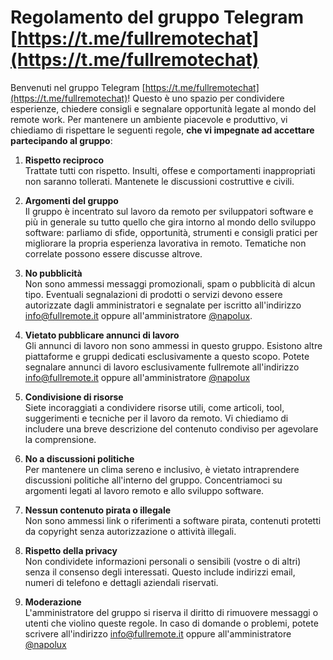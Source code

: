 # Regolamento del gruppo Telegram [https://t.me/fullremotechat](https://t.me/fullremotechat)

Benvenuti nel gruppo Telegram [https://t.me/fullremotechat](https://t.me/fullremotechat)! Questo è uno spazio per condividere esperienze, chiedere consigli e segnalare opportunità legate al mondo del remote work. Per mantenere un ambiente piacevole e produttivo, vi chiediamo di rispettare le seguenti regole, **che vi impegnate ad accettare partecipando al gruppo**:

1. **Rispetto reciproco**  
   Trattate tutti con rispetto. Insulti, offese e comportamenti inappropriati non saranno tollerati. Mantenete le discussioni costruttive e civili.

2. **Argomenti del gruppo**  
   Il gruppo è incentrato sul lavoro da remoto per sviluppatori software e più in generale su tutto quello che gira intorno al mondo dello sviluppo software: parliamo di sfide, opportunità, strumenti e consigli pratici per migliorare la propria esperienza lavorativa in remoto. Tematiche non correlate possono essere discusse altrove.

3. **No pubblicità**  
   Non sono ammessi messaggi promozionali, spam o pubblicità di alcun tipo. Eventuali segnalazioni di prodotti o servizi devono essere autorizzate dagli amministratori e segnalate per iscritto all'indirizzo [info@fullremote.it](mailto:info@fullremote.it) oppure all'amministratore [@napolux](https://t.me/napolux).

4. **Vietato pubblicare annunci di lavoro**  
   Gli annunci di lavoro non sono ammessi in questo gruppo. Esistono altre piattaforme e gruppi dedicati esclusivamente a questo scopo. Potete segnalare annunci di lavoro esclusivamente fullremote all'indirizzo [info@fullremote.it](mailto:info@fullremote.it) oppure all'amministratore [@napolux](https://t.me/napolux)

5. **Condivisione di risorse**  
   Siete incoraggiati a condividere risorse utili, come articoli, tool, suggerimenti e tecniche per il lavoro da remoto. Vi chiediamo di includere una breve descrizione del contenuto condiviso per agevolare la comprensione.

6. **No a discussioni politiche**  
   Per mantenere un clima sereno e inclusivo, è vietato intraprendere discussioni politiche all'interno del gruppo. Concentriamoci su argomenti legati al lavoro remoto e allo sviluppo software.

7. **Nessun contenuto pirata o illegale**  
   Non sono ammessi link o riferimenti a software pirata, contenuti protetti da copyright senza autorizzazione o attività illegali.

8. **Rispetto della privacy**  
   Non condividete informazioni personali o sensibili (vostre o di altri) senza il consenso degli interessati. Questo include indirizzi email, numeri di telefono e dettagli aziendali riservati.

9. **Moderazione**  
   L'amministratore del gruppo si riserva il diritto di rimuovere messaggi o utenti che violino queste regole. In caso di domande o problemi, potete scrivere all'indirizzo [info@fullremote.it](mailto:info@fullremote.it) oppure all'amministratore [@napolux](https://t.me/napolux)
